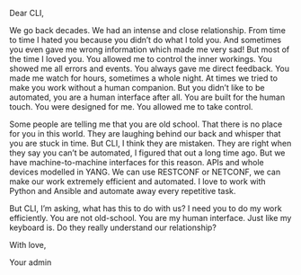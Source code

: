 Dear CLI,

We go back decades. We had an intense and close relationship. From time to time I hated you because you didn’t do what I told you. And sometimes you even gave me wrong information which made me very sad! But most of the time I loved you. You allowed me to control the inner workings. You showed me all errors and events.  You always gave me direct feedback. You made me watch for hours, sometimes a whole night. At times we tried to make you work without a human companion. But you didn’t like to be automated, you are a human interface after all. You are built for the human touch. You were designed for me. You allowed me to take control.

Some people are telling me that you are old school. That there is no place for you in this world. They are laughing behind our back and whisper that you are stuck in time. But CLI, I think they are mistaken. They are right when they say you can’t be automated, I figured that out a long time ago. But we have machine-to-machine interfaces for this reason. APIs and whole devices modelled in YANG. We can use RESTCONF or NETCONF, we can make our work extremely efficient and automated. I love to work with Python and Ansible and automate away every repetitive task.

But CLI, I’m asking, what has this to do with us? I need you to do my work efficiently. You are not old-school. You are my human interface. Just like my keyboard is. Do they really understand our relationship?

With love,

Your admin

